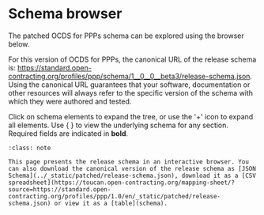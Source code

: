 # Schema browser

The patched OCDS for PPPs schema can be explored using the browser below.

For this version of OCDS for PPPs, the canonical URL of the release schema is: <https://standard.open-contracting.org/profiles/ppp/schema/1__0__0__beta3/release-schema.json>. Using the canonical URL guarantees that your software, documentation or other resources will always refer to the specific version of the schema with which they were authored and tested.

Click on schema elements to expand the tree, or use the '+' icon to expand all elements. Use { } to view the underlying schema for any section. Required fields are indicated in **bold**.

```{admonition} Browsing the schema
:class: note

This page presents the release schema in an interactive browser. You can also download the canonical version of the release schema as [JSON Schema](../_static/patched/release-schema.json), download it as a [CSV spreadsheet](https://toucan.open-contracting.org/mapping-sheet/?source=https://standard.open-contracting.org/profiles/ppp/1.0/en/_static/patched/release-schema.json) or view it as a [table](schema).
```

<script src="../../_static/docson/public/js/widget.js" data-schema="../../../_static/patched/release-schema.json"></script>
